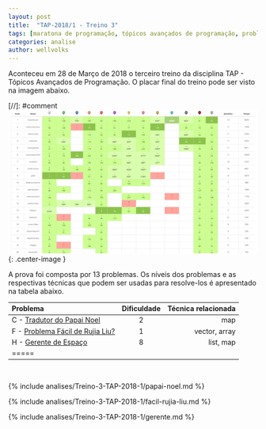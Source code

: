 ```yaml
---
layout: post
title:  "TAP-2018/1 - Treino 3"
tags: [maratona de programação, tópicos avançados de programação, problemset, analise]
categories: analise
author: wellvolks
---
```


Aconteceu em 28 de Março de 2018 o terceiro treino da disciplina TAP - Tópicos
Avançados de Programação. O placar final do treino pode ser visto na imagem
abaixo.

[//]: #comment ![Placar final do Treino-2 - TAP/2018-1](/_assets/images/placar-treino-2-tap-2018-1.PNG){: .center-image }


A prova foi composta por 13 problemas. Os níveis dos problemas e as respectivas técnicas que podem ser usadas para resolve-los é apresentado na tabela abaixo.

| Problema                                                        | Dificuldade | Técnica relacionada |
|:----------------------------------------------------------------|:-----------:|--------------------:|
| C - <a href="#papai-noel">Tradutor do Papai Noel</a>            | 2           | map                 |
| F - <a href="#facil-rujia-liu">Problema Fácil de Rujia Liu?</a> | 1           | vector, array       |
| H - <a href="#gerente">Gerente de Espaço</a>                    | 8           | list, map           |
| =====

<br>


{% include analises/Treino-3-TAP-2018-1/papai-noel.md %}

{% include analises/Treino-3-TAP-2018-1/facil-rujia-liu.md %}

{% include analises/Treino-3-TAP-2018-1/gerente.md %}
